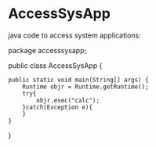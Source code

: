 AccessSysApp
============

java code to access system applications:


package accesssysapp;

public class AccessSysApp {

    public static void main(String[] args) {
        Runtime objr = Runtime.getRuntime();
        try{
            objr.exec("calc");
        }catch(Exception e){    
        }
    }
    
}
